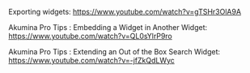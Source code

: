 Exporting widgets: https://www.youtube.com/watch?v=gTSHr3OlA9A

Akumina Pro Tips : Embedding a Widget in Another Widget: https://www.youtube.com/watch?v=QL0sYlrP9ro

Akumina Pro Tips : Extending an Out of the Box Search Widget: https://www.youtube.com/watch?v=-jfZkQdLWyc